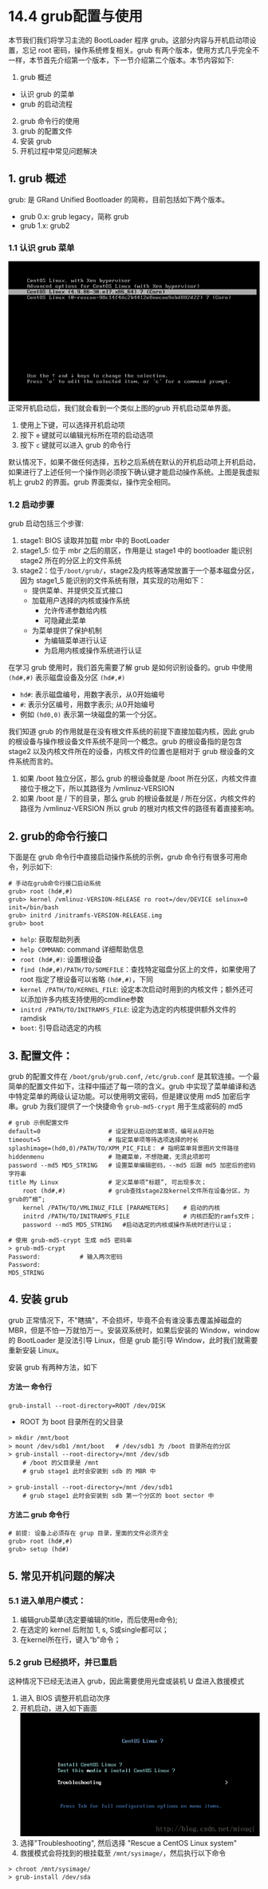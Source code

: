 # 14.4 grub配置与使用
本节我们我们将学习主流的 BootLoader 程序 grub。这部分内容与开机启动项设置，忘记 root 密码，操作系统修复相关。grub 有两个版本，使用方式几乎完全不一样，本节首先介绍第一个版本，下一节介绍第二个版本。本节内容如下:
1. grub 概述
  - 认识 grub 的菜单
  - grub 的启动流程
2. grub 命令行的使用
3. grub 的配置文件
4. 安装 grub
5. 开机过程中常见问题解决

## 1. grub 概述
grub: 是 GRand Unified Bootloader 的简称，目前包括如下两个版本。
- grub 0.x: grub legacy，简称 grub
- grub 1.x: grub2

### 1.1 认识 grub 菜单
![grub_menu](../images/14/grub_menu.png)
正常开机启动后，我们就会看到一个类似上图的grub 开机启动菜单界面。
1. 使用上下键，可以选择开机启动项
2. 按下 `e` 键就可以编辑光标所在项的启动选项
3. 按下 `c` 键就可以进入 grub 的命令行

默认情况下，如果不做任何选择，五秒之后系统在默认的开机启动项上开机启动，如果进行了上述任何一个操作则必须按下确认键才能启动操作系统。上图是我虚拟机上 grub2 的界面。grub 界面类似，操作完全相同。

### 1.2 启动步骤
grub 启动包括三个步骤:
1. stage1: BIOS 读取并加载 mbr 中的 BootLoader
2. stage1_5: 位于 mbr 之后的扇区，作用是让 stage1 中的 bootloader 能识别 stage2 所在的分区上的文件系统
3. stage2：位于`/boot/grub/`，stage2及内核等通常放置于一个基本磁盘分区，因为 stage1_5 能识别的文件系统有限，其实现的功用如下：
    - 提供菜单、并提供交互式接口
    - 加载用户选择的内核或操作系统
        - 允许传递参数给内核
        - 可隐藏此菜单
    - 为菜单提供了保护机制
        - 为编辑菜单进行认证
        - 为启用内核或操作系统进行认证

在学习 grub 使用时，我们首先需要了解 grub 是如何识别设备的。grub 中使用 `(hd#,#)` 表示磁盘设备及分区
`(hd#,#)`
- `hd#`: 表示磁盘编号，用数字表示，从0开始编号
- `#`: 表示分区编号，用数字表示; 从0开始编号
- 例如 `(hd0,0)` 表示第一块磁盘的第一个分区。

我们知道 grub 的作用就是在没有根文件系统的前提下直接加载内核，因此 grub 的根设备与操作根设备文件系统不是同一个概念。grub 的根设备指的是包含stage2 以及内核文件所在的设备，内核文件的位置也是相对于 grub 根设备的文件系统而言的。
1. 如果 /boot 独立分区，那么 grub 的根设备就是 /boot 所在分区，内核文件直接位于根之下，所以其路径为 /vmlinuz-VERSION
2. 如果 /boot 是 / 下的目录，那么 grub 的根设备就是 / 所在分区，内核文件的路径为 /vmlinuz-VERSION
所以 grub 的根对内核文件的路径有着直接影响。

## 2. grub的命令行接口
下面是在 grub 命令行中直接启动操作系统的示例，grub 命令行有很多可用命令，列示如下:
```
# 手动在grub命令行接口启动系统
grub> root (hd#,#)
grub> kernel /vmlinuz-VERSION-RELEASE ro root=/dev/DEVICE selinux=0 init=/bin/bash
grub> initrd /initramfs-VERSION-RELEASE.img
grub> boot
```

- `help`: 获取帮助列表
- `help COMMAND`: command 详细帮助信息
- `root (hd#,#)`: 设置根设备
- `find (hd#,#)/PATH/TO/SOMEFILE`：查找特定磁盘分区上的文件，如果使用了 root 指定了根设备可以省略 `(hd#,#)`，下同
- `kernel /PATH/TO/KERNEL_FILE`: 设定本次启动时用到的内核文件；额外还可以添加许多内核支持使用的cmdline参数
- `initrd /PATH/TO/INITRAMFS_FILE`: 设定为选定的内核提供额外文件的ramdisk
- `boot`: 引导启动选定的内核

## 3. 配置文件：
grub 的配置文件在 `/boot/grub/grub.conf`, `/etc/grub.conf` 是其软连接。一个最简单的配置文件如下，注释中描述了每一项的含义。grub 中实现了菜单编译和选中特定菜单的两级认证功能。可以使用明文密码，但是建议使用 md5 加密后字串。grub 为我们提供了一个快捷命令 `grub-md5-crypt` 用于生成密码的 md5

```
# grub 示例配置文件
default=0                   # 设定默认启动的菜单项，编号从0开始
timeout=5                   # 指定菜单项等待选项选择的时长
splashimage=(hd0,0)/PATH/TO/XPM_PIC_FILE： # 指明菜单背景图片文件路径
hiddenmenu                  # 隐藏菜单，不想隐藏，无须此项即可
password --md5 MD5_STRING   # 设置菜单编辑密码，--md5 后跟 md5 加密后的密码字符串
title My Linux              # 定义菜单项“标题”, 可出现多次；
    root (hd#,#)            # grub查找stage2及kernel文件所在设备分区，为grub的“根”;
    kernel /PATH/TO/VMLINUZ_FILE [PARAMETERS]    # 启动的内核
    initrd /PATH/TO/INITRAMFS_FILE               # 内核匹配的ramfs文件；
    password --md5 MD5_STRING   #启动选定的内核或操作系统时进行认证；
```

```
# 使用 grub-md5-crypt 生成 md5 密码串
> grub-md5-crypt
Password:           # 输入两次密码
Password:
MD5_STRING
```

## 4. 安装 grub
grub 正常情况下，不"瞎搞"，不会损坏，毕竟不会有谁没事去覆盖掉磁盘的 MBR，但是不怕一万就怕万一。安装双系统时，如果后安装的 Window，window 的 BootLoader 是没法引导 Linux，但是 grub 能引导 Window，此时我们就需要重新安装 Linux。

安装 grub 有两种方法，如下

#### 方法一 命令行
`grub-install --root-directory=ROOT /dev/DISK`
- ROOT 为 boot 目录所在的父目录

```
> mkdir /mnt/boot
> mount /dev/sdb1 /mnt/boot   # /dev/sdb1 为 /boot 目录所在的分区
> grub-install --root-directory=/mnt /dev/sdb
    # /boot 的父目录是 /mnt
    # grub stage1 此时会安装到 sdb 的 MBR 中

> grub-install --root-directory=/mnt /dev/sdb1
    # grub stage1 此时会安装到 sdb 第一个分区的 boot sector 中
```

#### 方法二 grub 命令行
```
# 前提: 设备上必须存在 grup 目录，里面的文件必须齐全
grub> root (hd#,#)
grub> setup (hd#)
```

## 5. 常见开机问题的解决
### 5.1 进入单用户模式：
1. 编辑grub菜单(选定要编辑的title，而后使用e命令);
2. 在选定的 kernel 后附加 1, s, S或single都可以；
3. 在kernel所在行，键入“b”命令；


### 5.2 grub 已经损坏，并已重启
这种情况下已经无法进入 grub，因此需要使用光盘或装机 U 盘进入救援模式
1. 进入 BIOS 调整开机启动次序
2. 开机启动，进入如下画面 ![image_resecue](../images/14/image_resecue.png)
3. 选择"Troubleshooting", 然后选择 "Rescue a CentOS Linux system"
4. 救援模式会将找到的根挂载至 `/mnt/sysimage/`，然后执行以下命令

```
> chroot /mnt/sysimage/
> grub-install /dev/sda
```

